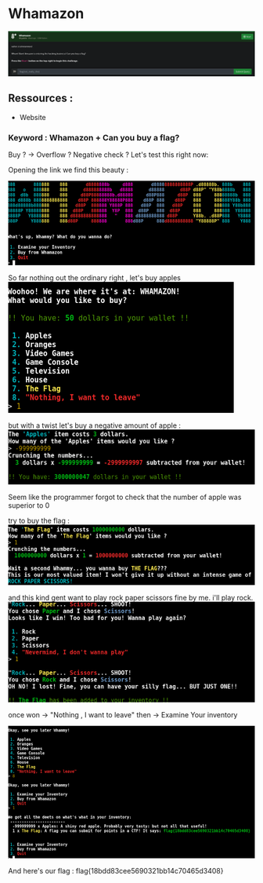 
# Whamazon
![Whamazon_Description](images/challenge.png)

## Ressources :
- Website

### Keyword : Whamazon + Can you buy a flag?  

Buy ? -> Overflow ? Negative check ? 
Let's test this right now:

Opening the link we find this beauty : 

![Whamazon_Link](images/face.png)


So far nothing out the ordinary right , let's buy apples
![Whamazon_Apple](images/Apple.png)

but with a twist let's buy a negative amount of apple :
![Whamazon_Link](images/negative.png)

Seem like the programmer forgot to check that the number of apple was superior to 0 

try to buy the flag : 
![Whamazon_byt](images/buy.png)

and this kind gent want to play rock paper scissors fine by me.
i'll play rock.
![Whamazon_Apple](images/play.png)

once won -> "Nothing , I want to leave"
then -> Examine Your inventory 

![Whamazon_Apple](images/solve.png)


And here's our flag : 
flag{18bdd83cee5690321bb14c70465d3408}



